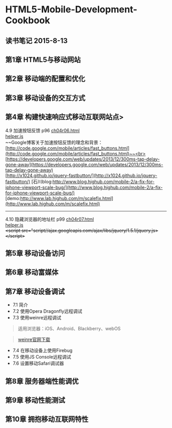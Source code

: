 # HTML5-Mobile-Development-Cookbook

## 读书笔记 2015-8-13




<a name="chapter1">第1章 HTML5与移动网站
---







<a name="chapter2">第2章 移动端的配置和优化
---









<a name="chapter3">第3章 移动设备的交互方式
---



<a name="chapter4">第4章 构建快速响应式移动互联网站点>
---
<a name="tips409">4.9 加速按钮反馈 p96
[ch04r06.html](examples/1963_04_code/ch04r06.html)<br>
[helper.js](examples/1963_04_code/js/helper.js)<br>
~~Google博客关于加速按钮反馈的理念和背景：[http://code.google.com/mobile/articles/fast_buttons.html](http://code.google.com/mobile/articles/fast_buttons.html)~~<br>
[https://developers.google.com/web/updates/2013/12/300ms-tap-delay-gone-away](https://developers.google.com/web/updates/2013/12/300ms-tap-delay-gone-away)<br>
[http://x1024.github.io/jquery-fastbutton/](http://x1024.github.io/jquery-fastbutton/)
[石川blog:http://www.blog.highub.com/mobile-2/a-fix-for-iphone-viewport-scale-bug/](http://www.blog.highub.com/mobile-2/a-fix-for-iphone-viewport-scale-bug/)
[demo:http://www.lab.highub.com/m/scalefix.html](http://www.lab.highub.com/m/scalefix.html)
***
<a name="tips409">4.10 隐藏浏览器的地址栏 p99
[ch04r07.html](examples/1963_04_code/ch04r07.html)<br>
[helper.js](examples/1963_04_code/js/helper.js)<br>
~~&lt;script src="script//ajax.googleapis.com/ajax/libs/jquery/1.5.1/jquery.js&gt;&lt;/script&gt;~~



<a name="chapter5">第5章 移动设备访问
---







<a name="chapter6">第6章 移动富媒体
---
<a name="chapter7">第7章 移动设备调试
---
- 7.1 简介
- 7.2 使用Opera Dragonfly远程调试
- 7.3 使用weinre远程调试

> 适用浏览器：iOS、Android、Blackberry、webOS

>[weinre官网下载](https://github.com/phonegap/weinre/archives/master/)

- 7.4 在移动设备上使用Firebug
- 7.5 使用JS Console远程调试
- 7.6 设置移动Safari调试器

<a name="chapter8">第8章 服务器端性能调优
---

<a name="chapter9">第9章 移动性能测试
---

<a name="chapter10">第10章 拥抱移动互联网特性
---